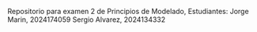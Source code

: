 Repositorio para examen 2 de Principios de Modelado, 
Estudiantes:
Jorge Marin, 2024174059
Sergio Alvarez, 2024134332
